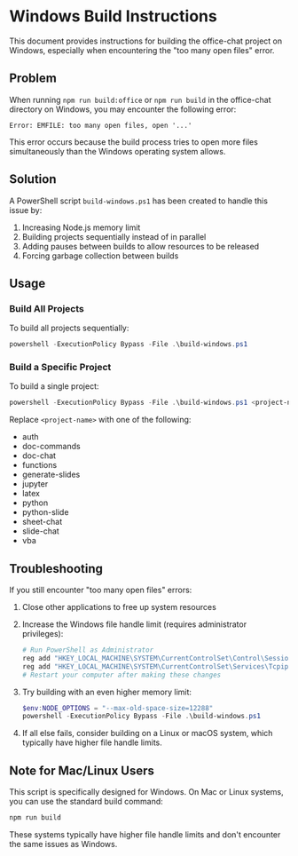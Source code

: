 # Windows Build Instructions

This document provides instructions for building the office-chat project on Windows, especially when encountering the "too many open files" error.

## Problem

When running `npm run build:office` or `npm run build` in the office-chat directory on Windows, you may encounter the following error:

```
Error: EMFILE: too many open files, open '...'
```

This error occurs because the build process tries to open more files simultaneously than the Windows operating system allows.

## Solution

A PowerShell script `build-windows.ps1` has been created to handle this issue by:

1. Increasing Node.js memory limit
2. Building projects sequentially instead of in parallel
3. Adding pauses between builds to allow resources to be released
4. Forcing garbage collection between builds

## Usage

### Build All Projects

To build all projects sequentially:

```powershell
powershell -ExecutionPolicy Bypass -File .\build-windows.ps1
```

### Build a Specific Project

To build a single project:

```powershell
powershell -ExecutionPolicy Bypass -File .\build-windows.ps1 <project-name>
```

Replace `<project-name>` with one of the following:
- auth
- doc-commands
- doc-chat
- functions
- generate-slides
- jupyter
- latex
- python
- python-slide
- sheet-chat
- slide-chat
- vba

## Troubleshooting

If you still encounter "too many open files" errors:

1. Close other applications to free up system resources

2. Increase the Windows file handle limit (requires administrator privileges):
   ```powershell
   # Run PowerShell as Administrator
   reg add "HKEY_LOCAL_MACHINE\SYSTEM\CurrentControlSet\Control\Session Manager\kernel" /v "MaximumUserPort" /t REG_DWORD /d 65534 /f
   reg add "HKEY_LOCAL_MACHINE\SYSTEM\CurrentControlSet\Services\Tcpip\Parameters" /v "TcpTimedWaitDelay" /t REG_DWORD /d 30 /f
   # Restart your computer after making these changes
   ```

3. Try building with an even higher memory limit:
   ```powershell
   $env:NODE_OPTIONS = "--max-old-space-size=12288"
   powershell -ExecutionPolicy Bypass -File .\build-windows.ps1
   ```

4. If all else fails, consider building on a Linux or macOS system, which typically have higher file handle limits.

## Note for Mac/Linux Users

This script is specifically designed for Windows. On Mac or Linux systems, you can use the standard build command:

```bash
npm run build
```

These systems typically have higher file handle limits and don't encounter the same issues as Windows.
